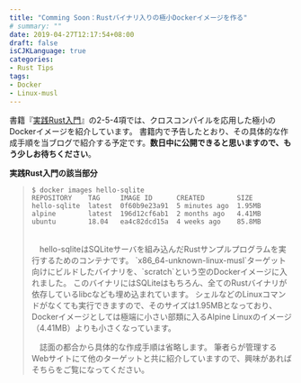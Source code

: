 ```yaml
---
title: "Comming Soon：Rustバイナリ入りの極小Dockerイメージを作る"
# summary: ""
date: 2019-04-27T12:17:54+08:00
draft: false
isCJKLanguage: true
categories:
- Rust Tips
tags:
- Docker
- Linux-musl
---
```


書籍『[実践Rust入門][practical-rust-primer]』の2-5-4項では、クロスコンパイルを応用した極小のDockerイメージを紹介しています。
書籍内で予告したとおり、その具体的な作成手順を当ブログで紹介する予定です。**数日中に公開できると思いますので、もう少しお待ちください**。

[practical-rust-primer]: http://gihyo.jp/book/2019/978-4-297-10559-4


**実践Rust入門の該当部分**

> ```console
> $ docker images hello-sqlite
> REPOSITORY    TAG     IMAGE ID      CREATED        SIZE
> hello-sqlite  latest  0f60b9e23a91  5 minutes ago  1.95MB
> alpine        latest  196d12cf6ab1  2 months ago   4.41MB
> ubuntu        18.04   ea4c82dcd15a  4 weeks ago    85.8MB
> ```
> </br>
> 　hello-sqliteはSQLiteサーバを組み込んだRustサンプルプログラムを実行するためのコンテナです。
> `x86_64-unknown-linux-musl`ターゲット向けにビルドしたバイナリを、`scratch`という空のDockerイメージに入れました。
> このバイナリにはSQLiteはもちろん、全てのRustバイナリが依存しているlibcなども埋め込まれています。
> シェルなどのLinuxコマンドがなくても実行できますので、そのサイズは1.95MBとなっており、Dockerイメージとしては極端に小さい部類に入るAlpine Linuxのイメージ（4.41MB）よりも小さくなっています。
>
> 　誌面の都合から具体的な作成手順は省略します。
> 筆者らが管理するWebサイトにて他のターゲットと共に紹介していますので、興味があればそちらをご覧になってください。
